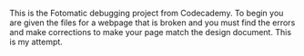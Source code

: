This is the Fotomatic debugging project from Codecademy. To begin you are given the files for a webpage that is broken and you must find the errors and make corrections to make your page match the design document. This is my attempt.
